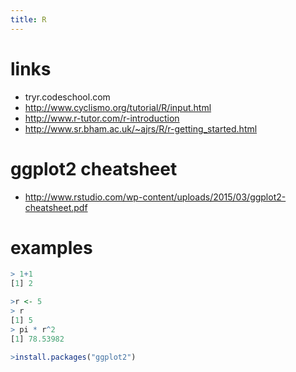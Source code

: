 ```yaml
---
title: R
---
```


# links
* tryr.codeschool.com
* <http://www.cyclismo.org/tutorial/R/input.html>
* <http://www.r-tutor.com/r-introduction>
* <http://www.sr.bham.ac.uk/~ajrs/R/r-getting_started.html>


# ggplot2 cheatsheet
* <http://www.rstudio.com/wp-content/uploads/2015/03/ggplot2-cheatsheet.pdf>

# examples
```r
> 1+1
[1] 2

>r <- 5
> r
[1] 5
> pi * r^2
[1] 78.53982

>install.packages("ggplot2")


```